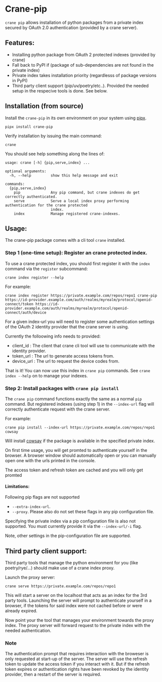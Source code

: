 # Crane-pip

`crane pip` allows installation of python packages from a private index secured by OAuth 2.0 authentication (provided by a crane server).

## Features:

- Installing python package from OAuth 2 protected indexes (provided by crane)
- Fall back to PyPI if (package of sub-dependencies are not found in the private index)
- Private index takes installation priority (regardlesss of package versions in PyPI)
- Third party client support (pip/uv/poetry/etc..). Provided the needed setup in the respecive tools is done. See below.

## Installation (from source)

Install the `crane-pip` in its own environment on your system using [pipx](https://github.com/pypa/pipx).

```
pipx install crane-pip
```

Verify installation by issuing the main command:
```
crane 
```
You should see help something along the lines of:
```
usage: crane [-h] {pip,serve,index} ...

optional arguments:
  -h, --help         show this help message and exit

commands:
  {pip,serve,index}
    pip              Any pip command, but crane indexes do get correctly authenticated.
    serve            Serve a local index proxy performing authentication for the crane protected
                     index.
    index            Manage registered crane-indexes.
```

## Usage:

The crane-pip package comes with a cli tool `crane` installed.

### Step 1 (one-time setup): Register an crane protected index.

To use a crane protected index, you should first register it with the `index` command via the `register` subcommand:
```
crane index register --help
```
For example:
```
crane index register https://private.example.com/repos/repo1 crane-pip https://id-provider.example.com/auth/realms/myrealm/protocol/openid-connect/token https://id-provider.example.com/auth/realms/myrealm/protocol/openid-connect/auth/device
```

For a given index-url you will need to register some authentication settings of the OAuth 2 identity provider that the crane server is using. 

Currently the folloowing info needs to provided: 
- client_id : The client that crane cli tool will use to communicate with the identity provider.
- token_url : The url to generate access tokens from.
- device_url : The url to request the device codes from.

That is it! You can now use this index in `crane pip` commands. See `crane index --help` on to manage your indexes.

### Step 2: Install packages with `crane pip install`

The `crane pip` command functions exactly the same as a normal `pip` command. But registered indexes (using step 1) in the `--index-url` flag will correctly authenticate request with the crane server.

For example:
```
crane pip install --index-url https://private.example.com/repos/repo1 cowsay
```

Will install [cowsay](https://github.com/VaasuDevanS/cowsay-python) if the package is available in the specified private index.

On first time usage, you will get promted to authenticate yourself in the browser. A browser window should automatically open or you can manually open one with the urls printed in the console.

The access token and refresh token are cached and you will only get promted 


#### Limitations:

Following pip flags are not supported
- `--extra-index-url`.
- `--proxy`.
Please also do not set these flags in any pip configuration file.

Specifying the private index via a pip configuration file is also not supported. You must currently provide it via the `--index-url/-i` flag.

Note, other settings in the pip-configuration file are supported.

## Third party client support:

Third party tools that manage the python environment for you (like poetry/rye/...) should make use of a crane index proxy. 

Launch the proxy server:
```
crane serve https://private.example.com/repos/repo1
```
This will start a server on the localhost that acts as an index for the 3rd party tools. Launching the server will prompt to authenticate yourself in a browser, if the tokens for said index were not cached before or were already expired.

Now point your the tool that manages your environment towards the proxy index. The proxy server will forward request to the private index with the needed authentication.

### Note

The authentication prompt that requires interaction with the broweser is only requested at start-up of the server. The server will use the refresh token to update the access token if you interact with it. But if the refresh token expires or authentication rights have been revoked by the identity provider, then a restart of the server is required.


